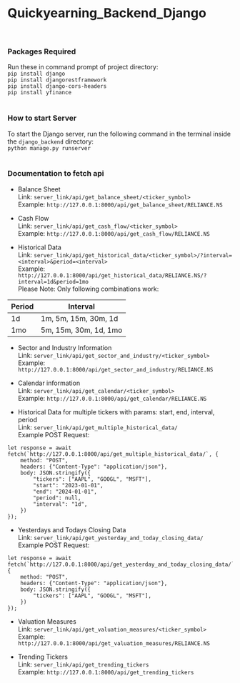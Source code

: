# Quickyearning_Backend_Django
<br>

### Packages Required
Run these in command prompt of project directory:<br>
`pip install django`<br>
`pip install djangorestframework`<br>
`pip install django-cors-headers`<br>
`pip install yfinance`<br>
<br>

### How to start Server
To start the Django server, run the following command in the terminal inside the `django_backend` directory:<br>
`python manage.py runserver`<br>
<br>

### Documentation to fetch api

- Balance Sheet<br>
Link: `server_link/api/get_balance_sheet/<ticker_symbol>`<br>
Example: `http://127.0.0.1:8000/api/get_balance_sheet/RELIANCE.NS`<br>

- Cash Flow<br>
Link: `server_link/api/get_cash_flow/<ticker_symbol>`<br>
Example: `http://127.0.0.1:8000/api/get_cash_flow/RELIANCE.NS`<br>

- Historical Data<br>
Link: `server_link/api/get_historical_data/<ticker_symbol>/?interval=<interval>&period=<interval>`<br>
Example: `http://127.0.0.1:8000/api/get_historical_data/RELIANCE.NS/?interval=1d&period=1mo`<br>
Please Note: Only following combinations work:<br>
<table>
    <thead>
        <tr>
            <th>Period</th>
            <th>Interval</th>
        </tr>
    </thead>
    <tbody>
        <tr>
            <td>1d</td>
            <td>1m, 5m, 15m, 30m, 1d</td>
        </tr>
        <tr>
            <td>1mo</td>
            <td>5m, 15m, 30m, 1d, 1mo</td>
        </tr>
    </tbody>
</table>

- Sector and Industry Information<br>
Link: `server_link/api/get_sector_and_industry/<ticker_symbol>`<br>
Example: `http://127.0.0.1:8000/api/get_sector_and_industry/RELIANCE.NS`<br>

- Calendar information<br>
Link: `server_link/api/get_calendar/<ticker_symbol>`<br>
Example: `http://127.0.0.1:8000/api/get_calendar/RELIANCE.NS`<br>

- Historical Data for multiple tickers with params: start, end, interval, period<br>
Link: `server_link/api/get_multiple_historical_data/`<br>
Example POST Request:
```
let response = await fetch(`http://127.0.0.1:8000/api/get_multiple_historical_data/`, {
    method: "POST",
    headers: {"Content-Type": "application/json"},
    body: JSON.stringify({
        "tickers": ["AAPL", "GOOGL", "MSFT"],
        "start": "2023-01-01",
        "end": "2024-01-01",
        "period": null,
        "interval": "1d",
    })
});
```

- Yesterdays and Todays Closing Data<br>
Link: `server_link/api/get_yesterday_and_today_closing_data/`<br>
Example POST Request:
```
let response = await fetch(`http://127.0.0.1:8000/api/get_yesterday_and_today_closing_data/`, {
    method: "POST",
    headers: {"Content-Type": "application/json"},
    body: JSON.stringify({
        "tickers": ["AAPL", "GOOGL", "MSFT"],
    })
});
```
- Valuation Measures <br>
Link: `server_link/api/get_valuation_measures/<ticker_symbol>`<br>
Example: `http://127.0.0.1:8000/api/get_valuation_measures/RELIANCE.NS`<br>

- Trending Tickers <br>
Link: `server_link/api/get_trending_tickers` <br>
Example: `http://127.0.0.1:8000/api/get_trending_tickers`